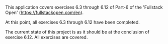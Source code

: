 This application covers exercises 6.3 through 6.12 of Part-6 of the 'Fullstack Open' (https://fullstackopen.com/en).

At this point, all exercises 6.3 through 6.12 have been completed.

The current state of this project is as it should be at the conclusion of exercise 6.12. All exercises are covered.